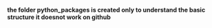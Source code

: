 <b>the folder python_packages is created only to understand the basic structure it doesnot work on github</b>
